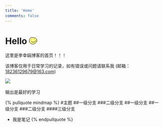 ```yaml
---
title: 'Home'
comments: false
---
```


<script async defer src="https://buttons.github.io/buttons.js"></script>

# Hello <span style="display: inline-block;">![](images/hello-face.png)</span>


这里是李幸娟博客的首页！！！

该博客仅用于日常学习的记录，如有错误或问题请联系我 (邮箱：18236129679@163.com)


<img src='/Blog/images/home-banner.svg' />




输出是最好的学习
<!--  -->
<!-- # 前端团队技术分享主题 -->
<!--  -->
<!--  -->
<!--  -->
<!-- # TODO -->
<!--  -->
<!-- 1.  [ ]  js精度问题, 为什么产生？解决方法？ -->
<!-- 2.  [ ]  为什么0.1+0.2 === 0.30000000000000004 -->
<!-- 3.  [ ]  2.3*100 === 229.99999999999997 -->



{% pullquote mindmap %}
#主题
##一级分支
###二级分支
##一级分支
##一级分支
###二级分支
####三级分支
- 我是笔记
{% endpullquote %}
